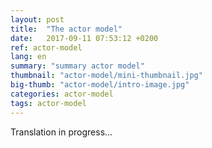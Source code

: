 ```yaml
---
layout: post
title:  "The actor model"
date:   2017-09-11 07:53:12 +0200
ref: actor-model
lang: en
summary: "summary actor model"
thumbnail: "actor-model/mini-thumbnail.jpg"
big-thumb: "actor-model/intro-image.jpg"
categories: actor-model
tags: actor-model
---
```

Translation in progress...